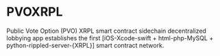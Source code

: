 # PVOXRPL
Public Vote Option (PVO) XRPL smart contract sidechain decentralized lobbying app establishes the first [iOS-Xcode-swift + html-php-MySQL + python-rippled-server-{XRPL}] smart contract network.


